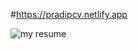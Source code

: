 #https://pradipcv.netlify.app

![my resume](https://user-images.githubusercontent.com/60803643/164646157-9e294482-f6b3-43eb-abc6-27b3a3e918e0.png)
